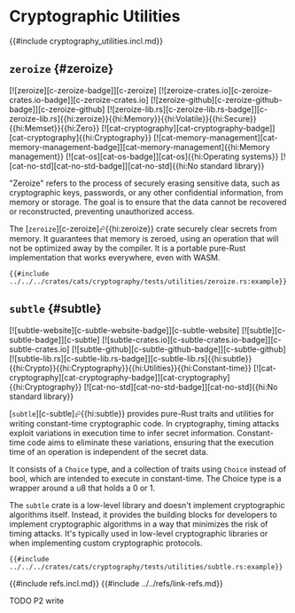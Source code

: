 # Cryptographic Utilities

{{#include cryptography_utilities.incl.md}}

## `zeroize` {#zeroize}

[![zeroize][c-zeroize-badge]][c-zeroize] [![zeroize-crates.io][c-zeroize-crates.io-badge]][c-zeroize-crates.io] [![zeroize-github][c-zeroize-github-badge]][c-zeroize-github] [![zeroize-lib.rs][c-zeroize-lib.rs-badge]][c-zeroize-lib.rs]{{hi:zeroize}}{{hi:Memory}}{{hi:Volatile}}{{hi:Secure}}{{hi:Memset}}{{hi:Zero}} [![cat-cryptography][cat-cryptography-badge]][cat-cryptography]{{hi:Cryptography}} [![cat-memory-management][cat-memory-management-badge]][cat-memory-management]{{hi:Memory management}} [![cat-os][cat-os-badge]][cat-os]{{hi:Operating systems}} [![cat-no-std][cat-no-std-badge]][cat-no-std]{{hi:No standard library}}

"Zeroize" refers to the process of securely erasing sensitive data, such as cryptographic keys, passwords, or any other confidential information, from memory or storage. The goal is to ensure that the data cannot be recovered or reconstructed, preventing unauthorized access.

The [`zeroize`][c-zeroize]⮳{{hi:zeroize}} crate securely clear secrets from memory. It guarantees that memory is zeroed, using an operation that will not be optimized away by the compiler. It is a portable pure-Rust implementation that works everywhere, even with WASM.

```rust,editable
{{#include ../../../crates/cats/cryptography/tests/utilities/zeroize.rs:example}}
```

## `subtle` {#subtle}

[![subtle-website][c-subtle-website-badge]][c-subtle-website] [![subtle][c-subtle-badge]][c-subtle] [![subtle-crates.io][c-subtle-crates.io-badge]][c-subtle-crates.io] [![subtle-github][c-subtle-github-badge]][c-subtle-github] [![subtle-lib.rs][c-subtle-lib.rs-badge]][c-subtle-lib.rs]{{hi:subtle}}{{hi:Crypto}}{{hi:Cryptography}}{{hi:Utilities}}{{hi:Constant-time}} [![cat-cryptography][cat-cryptography-badge]][cat-cryptography]{{hi:Cryptography}} [![cat-no-std][cat-no-std-badge]][cat-no-std]{{hi:No standard library}}

[`subtle`][c-subtle]⮳{{hi:subtle}} provides pure-Rust traits and utilities for writing constant-time cryptographic code. In cryptography, timing attacks exploit variations in execution time to infer secret information. Constant-time code aims to eliminate these variations, ensuring that the execution time of an operation is independent of the secret data.

It consists of a `Choice` type, and a collection of traits using `Choice` instead of bool, which are intended to execute in constant-time. The Choice type is a wrapper around a u8 that holds a 0 or 1.

The `subtle` crate  is a low-level library and doesn't implement cryptographic algorithms itself. Instead, it provides the building blocks for developers to implement cryptographic algorithms in a way that minimizes the risk of timing attacks. It's typically used in low-level cryptographic libraries or when implementing custom cryptographic protocols.

```rust,editable
{{#include ../../../crates/cats/cryptography/tests/utilities/subtle.rs:example}}
```

{{#include refs.incl.md}}
{{#include ../../refs/link-refs.md}}

<div class="hidden">
TODO P2 write
</div>
